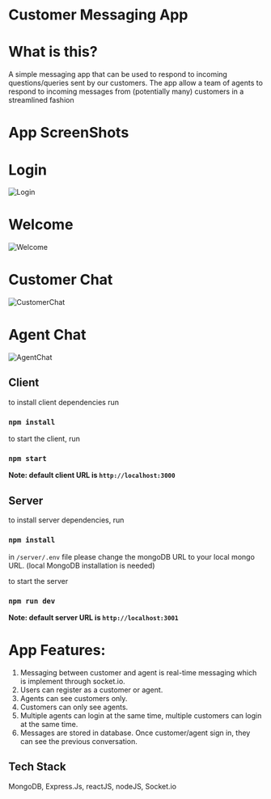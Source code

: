 # Customer Messaging App

# What is this?
A simple messaging app that can be used to respond to incoming questions/queries sent by our customers.
The app  allow a team of agents to respond to incoming messages from (potentially many) customers in a streamlined fashion

# App ScreenShots

# Login
![Login](https://user-images.githubusercontent.com/65541151/193476718-5d886c79-0600-46fb-9816-fd04486e2ce9.png)

# Welcome

![Welcome](https://user-images.githubusercontent.com/65541151/193476749-ec0148a9-49b2-476c-97c6-5474c9b0c797.png)

# Customer Chat
![CustomerChat](https://user-images.githubusercontent.com/65541151/193476782-e0f7642a-c625-45f1-91f0-bf363f58e065.png)

# Agent Chat 
![AgentChat](https://user-images.githubusercontent.com/65541151/193476803-6b9c7c18-b867-4cc4-8146-93d5bcd8c600.png)


## Client 
to install client dependencies run

### `npm install`

to start the client, run

### `npm start`

**Note: default client URL is `http://localhost:3000`**

## Server 

to install server dependencies, run

### `npm install`

in `/server/.env` file please change the mongoDB URL to your local mongo URL. (local MongoDB installation is needed)

to start the server

### `npm run dev`

**Note: default server URL is `http://localhost:3001`**

# App Features:

1. Messaging between customer and agent is real-time messaging which is implement through socket.io.
2. Users can register as a customer or agent.
4. Agents can see customers only.
5. Customers can only see agents.
6. Multiple agents can login at the same time, multiple customers can login at the same time.
7. Messages are stored in database. Once customer/agent sign in, they can see the previous conversation.


## Tech Stack 
MongoDB, Express.Js, reactJS, nodeJS, Socket.io
